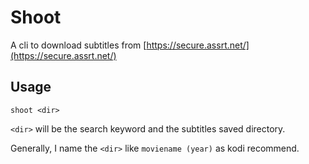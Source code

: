 # Shoot

A cli to download subtitles from [https://secure.assrt.net/](https://secure.assrt.net/)

## Usage

`shoot <dir>`

`<dir>` will be the search keyword and the subtitles saved directory.

Generally, I name the `<dir>` like `moviename (year)` as kodi recommend.
